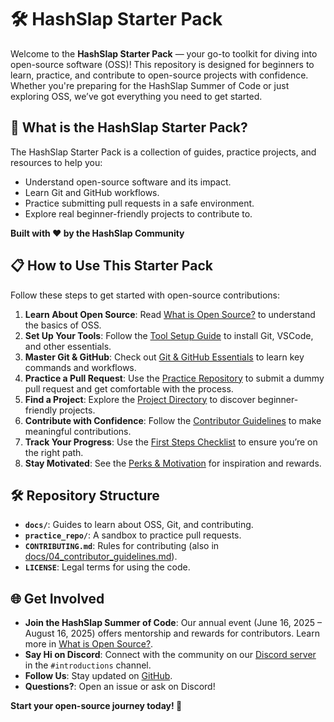 # 🛠 HashSlap Starter Pack

Welcome to the **HashSlap Starter Pack** — your go-to toolkit for diving into open-source software (OSS)! This repository is designed for beginners to learn, practice, and contribute to open-source projects with confidence. Whether you're preparing for the HashSlap Summer of Code or just exploring OSS, we’ve got everything you need to get started.

## 🌟 What is the HashSlap Starter Pack?

The HashSlap Starter Pack is a collection of guides, practice projects, and resources to help you:
- Understand open-source software and its impact.
- Learn Git and GitHub workflows.
- Practice submitting pull requests in a safe environment.
- Explore real beginner-friendly projects to contribute to.

**Built with ❤️ by the HashSlap Community**

## 📋 How to Use This Starter Pack

Follow these steps to get started with open-source contributions:

1. **Learn About Open Source**: Read [What is Open Source?](docs/01_intro_to_oss.md) to understand the basics of OSS.
2. **Set Up Your Tools**: Follow the [Tool Setup Guide](docs/05_tool_setup.md) to install Git, VSCode, and other essentials.
3. **Master Git & GitHub**: Check out [Git & GitHub Essentials](docs/02_git_github_guide.md) to learn key commands and workflows.
4. **Practice a Pull Request**: Use the [Practice Repository](practice_repo/README.md) to submit a dummy pull request and get comfortable with the process.
5. **Find a Project**: Explore the [Project Directory](docs/03_project_directory.md) to discover beginner-friendly projects.
6. **Contribute with Confidence**: Follow the [Contributor Guidelines](docs/04_contributor_guidelines.md) to make meaningful contributions.
7. **Track Your Progress**: Use the [First Steps Checklist](docs/06_first_steps_checklist.md) to ensure you’re on the right path.
8. **Stay Motivated**: See the [Perks & Motivation](docs/07_perks_motivation.md) for inspiration and rewards.

## 🛠 Repository Structure

- **`docs/`**: Guides to learn about OSS, Git, and contributing.
- **`practice_repo/`**: A sandbox to practice pull requests.
- **`CONTRIBUTING.md`**: Rules for contributing (also in [docs/04_contributor_guidelines.md](docs/04_contributor_guidelines.md)).
- **`LICENSE`**: Legal terms for using the code.

## 🌐 Get Involved

- **Join the HashSlap Summer of Code**: Our annual event (June 16, 2025 – August 16, 2025) offers mentorship and rewards for contributors. Learn more in [What is Open Source?](docs/01_intro_to_oss.md).
- **Say Hi on Discord**: Connect with the community on our [Discord server](https://discord.gg/hashslap) in the `#introductions` channel.
- **Follow Us**: Stay updated on [GitHub](https://github.com/s5hmmAMeTD).
- **Questions?**: Open an issue or ask on Discord!

**Start your open-source journey today! 🚀**
